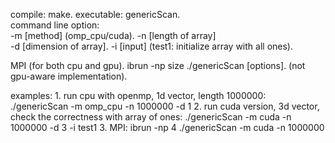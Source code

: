 compile: make. 
executable: genericScan.   
command line option:   
   -m [method] (omp_cpu/cuda). 
   -n [length of array]   
   -d [dimension of array]. 
   -i [input] (test1: initialize array with all ones). 

MPI (for both cpu and gpu). 
    ibrun -np size ./genericScan [options]. 
    (not gpu-aware implementation). 
    
examples:
    1. run cpu with openmp, 1d vector, length 1000000: ./genericScan -m omp_cpu -n 1000000 -d 1
    2. run cuda version, 3d vector, check the correctness with array of ones: ./genericScan -m cuda -n 1000000 -d 3 -i test1
    3. MPI: ibrun -np 4 ./genericScan -m cuda -n 1000000

